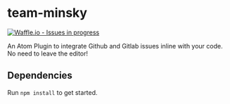 # team-minsky
[![Waffle.io - Issues in progress](https://badge.waffle.io/utk-cs/team-minsky.png?label=in%20progress&title=In%20Progress)](http://waffle.io/utk-cs/team-minsky)

An Atom Plugin to integrate Github and Gitlab issues inline with your code. No need to leave the editor!

## Dependencies

Run `npm install` to get started.

